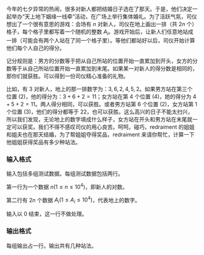 今年的七夕异常的热闹，很多对新人都把结婚日子选在了那天。于是，他们决定一起举办“天上地下姻缘一线牵”活动，在广场上举行集体婚礼。为了活跃气氛，司仪想出了一个很有意思的游戏：会场有 $n$ 对新人，司仪在地上画出一排（共 $2n$ 个）格子，每个格子里都写着一个随机的整数 $A_i$。游戏开始后，让新人们任意地站成一排（可能会有两个人站在了同一个格子里）。等他们都站好以后，司仪开始计算他们每个人自己的得分。

记分规则是：男方的分数等于把从自己所站的位置开始一直累加到开头，女方的分数等于从自己所站位置开始一直累加到末尾。如果某一对新人的得分数是相同的，那你们就获胜。可以得到一份司仪精心准备的礼物。

比如，有 $3$ 对新人，地上的那一排数字为：$3,6,2,4,5,2$。如果男方站在第三个位置 $(2)$，他的得分为：$3+6+2=11$；女方站在第 $4$ 个位置 $(4)$，她的得分为 $4+5+2=11$。两人得分相同，可以获胜。或者男方站第 $6$ 个位置 $(2)$，女方站第 $1$ 个位置 $(3)$，他们的得分都等于 $22$，也可以获胜。这么高兴的日子不能太扫兴，所以我们发现，无论地上的数字填成什么样子，女方站在开头和男方站在末尾就一定可以获奖。我们不得不感叹司仪的用心良苦。呵呵。碰巧，redraiment 的姐姐和姐夫也在那天结婚，为了帮姐姐夺得奖品，redraiment 来请你帮忙，计算一下他姐姐获得奖品有多少种站法。

### 输入格式

输入包括多组测试数据。每组测试数据包括两行。

第一行为一个数据 $n(1\leq n\leq 10^4)$，即新人的对数。

第二行有 $2n$ 个数据 $A_i(1\leq A_i\leq 10^4)$，代表地上的数字。

输入以 $0$ 结束，这一行不做处理。

### 输出格式

每组输出占一行。输出共有几种站法。

